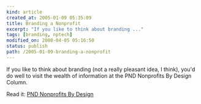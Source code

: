 ```yaml
---
kind: article
created_at: 2005-01-09 05:35:09
title: Branding a Nonprofit
excerpt: "If you like to think about branding ..."
tags: [branding, nptech]
modified_on: 2008-04-05 05:16:50
status: publish 
path: /2005-01-09-branding-a-nonprofit
---
```


If you like to think about branding (not a really pleasant idea, I think), you'd do well to visit the wealth of information at the PND Nonprofits By Design Column. 


Read it: <a title="PND Nonprofits By Design" href="http://fdncenter.org/pnd/npodesign/npodesign_arch.jhtml">PND Nonprofits By Design</a>
